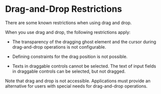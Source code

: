 <!-- loio81e3f38f5e3e4194bb32675c86b49ba2 -->

# Drag-and-Drop Restrictions

There are some known restrictions when using drag and drop.

When you use drag and drop, the following restrictions apply:

-   The transparency of the dragging ghost element and the cursor during drag-and-drop operations is not configurable.

-   Defining constraints for the drag position is not possible.

-   Texts in draggable controls cannot be selected. The text of input fields in draggable controls can be selected, but not dragged.


Note that drag and drop is not accessible. Applications must provide an alternative for users with special needs for drag-and-drop operations.

